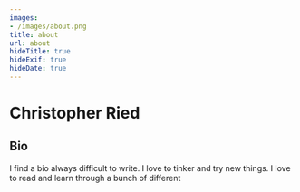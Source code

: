 ```yaml
---
images:
- /images/about.png
title: about
url: about
hideTitle: true
hideExif: true
hideDate: true
---
```


# Christopher Ried 

## Bio 
I find a bio always difficult to write. I love to tinker and try new things. I love to read and learn through a bunch of different 